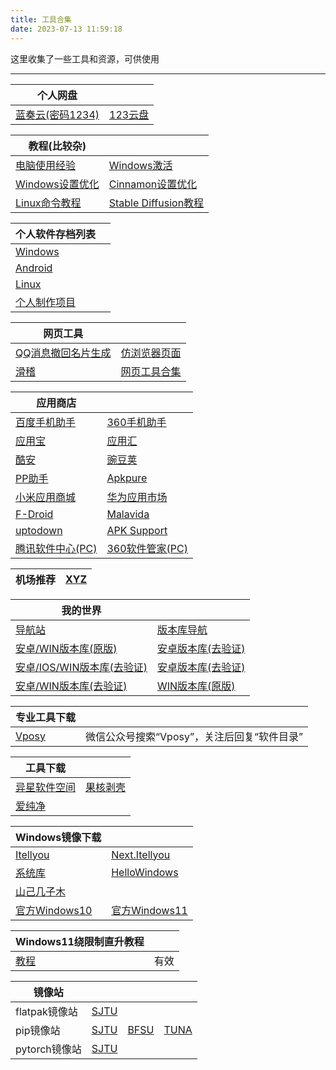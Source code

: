 ```yaml
---
title: 工具合集
date: 2023-07-13 11:59:18
---
```

这里收集了一些工具和资源，可供使用

****
|个人网盘||
|---|---
|[蓝奏云(密码1234)](https://wwx.lanzoui.com/b01nl284f)|[123云盘](https://www.123pan.com/s/wO1SVv-rxW5v)


|教程(比较杂)||
|---|---
|[电脑使用经验](/2023/07/13/pc-use-experience)|[Windows激活](/2023/07/13/windows-activate)
|[Windows设置优化](/2023/07/13/windows-optimize)|[Cinnamon设置优化](/2023/07/13/cinnamon-optimize)
|[Linux命令教程](https://wangchujiang.com/linux-command/)|[Stable Diffusion教程](/2023/08/01/stable-diffusion-tutorial)


|个人软件存档列表||
|---|---
|[Windows](/2023/07/14/windows-software)
|[Android](/2023/07/14/android-software)
|[Linux](/2023/07/15/linux-software)
|[个人制作项目](/2023/07/18/personal-software-download-page)


|网页工具||
|---|---|
|[QQ消息撤回名片生成](https://licyk.github.io/t/q)|[仿浏览器页面](https://licyk.github.io/t/b)
|[滑稽](https://licyk.github.io/t/h)|[网页工具合集](/2023/07/17/web-tools)


|应用商店||
|---|---
|[百度手机助手](https://mobile.baidu.com/)|[360手机助手](http://m.app.haosou.com/)
|[应用宝](https://cftweb.3g.qq.com/qqappstore/index)|[应用汇](http://m.appchina.com/)
|[酷安](https://www.coolapk.com/apk/)|[豌豆荚](https://m.wandoujia.com/)
|[PP助手](https://wap.pp.cn/)|[Apkpure](http://m.apkpure.com/cn)
|[小米应用商城](https://app.mi.com/)|[华为应用市场](https://appgallery.huawei.com)
|[F-Droid](https://f-droid.org/)|[Malavida](https://www.malavida.com/en/android/)
|[uptodown](https://cn.uptodown.com/android)|[APK Support](https://apk.support/zh_cn/)
|[腾讯软件中心(PC)](https://pc.qq.com/)|[360软件管家(PC)](https://soft.360.cn/)


|机场推荐|[XYZ](https://9.234456.xyz/abc.html?t=567)|
|---|---


|我的世界||
|---|---
|[导航站](https://www.mcnav.net/)|[版本库导航](https://zihao-il.github.io/)
|[安卓/WIN版本库(原版)](https://mcarc.gitee.io/)|[安卓版本库(去验证)](https://mc233.endyun.ltd/)
|[安卓/IOS/WIN版本库(去验证)](https://mc.minebbs.com)|[安卓版本库(去验证)](http://mcapks.net/)
|[安卓/WIN版本库(去验证)](https://mcbbk.blmcpia.com)|[WIN版本库(原版)](https://www.mcappx.com/)


|专业工具下载||
|---|---
|[Vposy](https://mp.weixin.qq.com/mp/homepage?__biz=MzIyNjU2NzIxNQ==&hid=2&sn=0d0cb7f7ef080cb1fb6672e01ee632eb)|微信公众号搜索“Vposy”，关注后回复“软件目录”


|工具下载||
|---|---
|[异星软件空间](https://www.yxssp.com/)|[果核剥壳](https://www.ghxi.com/)
|[爱纯净](http://www.aichunjing.com/)|


|Windows镜像下载||
|---|---
|[Itellyou](https://msdn.itellyou.cn/)|[Next.Itellyou](https://next.itellyou.cn/)
|[系统库](https://www.xitongku.com/)|[HelloWindows](https://hellowindows.cn/)
|[山己几子木](https://msdn.sjjzm.com/)|[]()
|[官方Windows10](https://www.microsoft.com/zh-cn/software-download/windows10)|[官方Windows11](https://www.microsoft.com/zh-cn/software-download/windows11)


|Windows11绕限制直升教程||
|---|---
|[教程](https://www.bilibili.com/video/BV1jG4y1x7z1/)|有效


|镜像站||||
|---|---|---|---
|flatpak镜像站|[SJTU](https://mirror.sjtu.edu.cn/docs/flathub)
|pip镜像站|[SJTU](https://mirror.sjtu.edu.cn/docs/pypi/web/simple)|[BFSU](https://mirrors.bfsu.edu.cn/help/pypi/)|[TUNA](https://mirrors.tuna.tsinghua.edu.cn/help/pypi/)
|pytorch镜像站|[SJTU](https://mirror.sjtu.edu.cn/pytorch-wheels)

